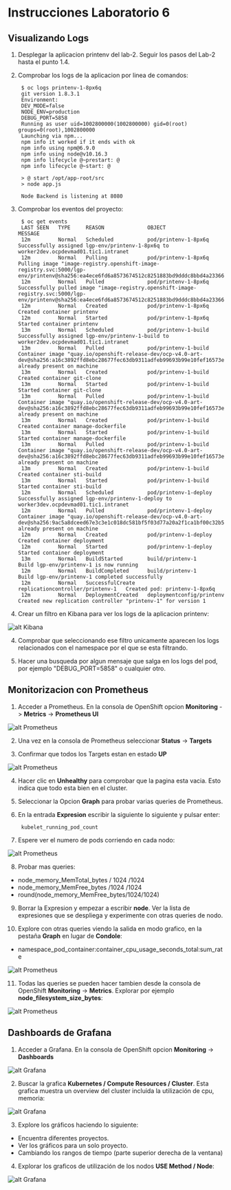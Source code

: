 # Instrucciones Laboratorio 6

## Visualizando Logs

1. Desplegar la aplicacion printenv del lab-2. Seguir los pasos del Lab-2 hasta el punto 1.4.
2. Comprobar los logs de la aplicacion por linea de comandos:

        $ oc logs printenv-1-8px6q
        git version 1.8.3.1
        Environment:
        DEV_MODE=false
        NODE_ENV=production
        DEBUG_PORT=5858
        Running as user uid=1002800000(1002800000) gid=0(root) groups=0(root),1002800000
        Launching via npm...
        npm info it worked if it ends with ok
        npm info using npm@6.9.0
        npm info using node@v10.16.3
        npm info lifecycle @~prestart: @
        npm info lifecycle @~start: @

        > @ start /opt/app-root/src
        > node app.js

        Node Backend is listening at 8080

3. Comprobar los eventos del proyecto:

        $ oc get events
        LAST SEEN   TYPE     REASON              OBJECT                             MESSAGE
        12m         Normal   Scheduled           pod/printenv-1-8px6q               Successfully assigned lgp-env/printenv-1-8px6q to worker2dev.ocpdevmad01.tic1.intranet
        12m         Normal   Pulling             pod/printenv-1-8px6q               Pulling image "image-registry.openshift-image-registry.svc:5000/lgp-env/printenv@sha256:ea4ece6fd6a8573674512c8251883bd9dddc8bbd4a23366b6e3e14671d57161b"
        12m         Normal   Pulled              pod/printenv-1-8px6q               Successfully pulled image "image-registry.openshift-image-registry.svc:5000/lgp-env/printenv@sha256:ea4ece6fd6a8573674512c8251883bd9dddc8bbd4a23366b6e3e14671d57161b"
        12m         Normal   Created             pod/printenv-1-8px6q               Created container printenv
        12m         Normal   Started             pod/printenv-1-8px6q               Started container printenv
        13m         Normal   Scheduled           pod/printenv-1-build               Successfully assigned lgp-env/printenv-1-build to worker2dev.ocpdevmad01.tic1.intranet
        13m         Normal   Pulled              pod/printenv-1-build               Container image "quay.io/openshift-release-dev/ocp-v4.0-art-dev@sha256:a16c3892ffd8ebc28677fec63db9311adfeb99693b99e10fef16573e861f6bbb" already present on machine
        13m         Normal   Created             pod/printenv-1-build               Created container git-clone
        13m         Normal   Started             pod/printenv-1-build               Started container git-clone
        13m         Normal   Pulled              pod/printenv-1-build               Container image "quay.io/openshift-release-dev/ocp-v4.0-art-dev@sha256:a16c3892ffd8ebc28677fec63db9311adfeb99693b99e10fef16573e861f6bbb" already present on machine
        13m         Normal   Created             pod/printenv-1-build               Created container manage-dockerfile
        13m         Normal   Started             pod/printenv-1-build               Started container manage-dockerfile
        13m         Normal   Pulled              pod/printenv-1-build               Container image "quay.io/openshift-release-dev/ocp-v4.0-art-dev@sha256:a16c3892ffd8ebc28677fec63db9311adfeb99693b99e10fef16573e861f6bbb" already present on machine
        13m         Normal   Created             pod/printenv-1-build               Created container sti-build
        13m         Normal   Started             pod/printenv-1-build               Started container sti-build
        12m         Normal   Scheduled           pod/printenv-1-deploy              Successfully assigned lgp-env/printenv-1-deploy to worker3dev.ocpdevmad01.tic1.intranet
        12m         Normal   Pulled              pod/printenv-1-deploy              Container image "quay.io/openshift-release-dev/ocp-v4.0-art-dev@sha256:9ac5a8dceed67e3c3e1c018dc581bf5f03d77a20a2f1ca1bf00c32b5e75b19f6" already present on machine
        12m         Normal   Created             pod/printenv-1-deploy              Created container deployment
        12m         Normal   Started             pod/printenv-1-deploy              Started container deployment
        13m         Normal   BuildStarted        build/printenv-1                   Build lgp-env/printenv-1 is now running
        12m         Normal   BuildCompleted      build/printenv-1                   Build lgp-env/printenv-1 completed successfully
        12m         Normal   SuccessfulCreate    replicationcontroller/printenv-1   Created pod: printenv-1-8px6q
        12m         Normal   DeploymentCreated   deploymentconfig/printenv          Created new replication controller "printenv-1" for version 1

3. Crear un filtro en Kibana para ver los logs de la aplicacion printenv:

![alt Kibana][imagen9]

[imagen9]: images/kibana.png

4. Comprobar que seleccionando ese filtro unicamente aparecen los logs relacionados con el namespace por el que se esta filtrando.

5. Hacer una busqueda por algun mensaje que salga en los logs del pod, por ejemplo "DEBUG_PORT=5858" o cualquier otro.

## Monitorizacion con Prometheus

1. Acceder a Prometheus. En la consola de OpenShift opcion **Monitoring** -> **Metrics** -> **Prometheus UI**

![alt Prometheus][imagen1]

[imagen1]: images/lab-prometheus1.png

2. Una vez en la consola de Prometheus seleccionar **Status** -> **Targets**

3. Confirmar que todos los Targets estan en estado **UP**

![alt Prometheus][imagen2]

[imagen2]: images/lab-prometheus2.png

4. Hacer clic en **Unhealthy** para comprobar que la pagina esta vacia. Esto indica que todo esta bien en el cluster.

5. Seleccionar la Opcion **Graph** para probar varias queries de Prometheus.

6. En la entrada **Expresion** escribir la siguiente lo siguiente y pulsar enter:

        kubelet_running_pod_count

7. Espere ver el numero de pods corriendo en cada nodo:

![alt Prometheus][imagen3]

[imagen3]: images/lab-prometheus3.png

8. Probar mas queries:

* node_memory_MemTotal_bytes / 1024 /1024
* node_memory_MemFree_bytes /1024 /1024
* round(node_memory_MemFree_bytes/1024/1024)

9. Borrar la Expresion y empezar a escribir **node**. Ver la lista de expresiones que se despliega y experimente con otras queries de nodo.

10. Explore con otras queries viendo la salida en modo grafico, en la pestaña **Graph** en lugar de **Condole**:

* namespace_pod_container:container_cpu_usage_seconds_total:sum_rate

![alt Prometheus][imagen4]

[imagen4]: images/lab-prometheus4.png

11. Todas las queries se pueden hacer tambien desde la consola de OpenShift **Monitoring** -> **Metrics**. Explorar por ejemplo **node_filesystem_size_bytes**:

![alt Prometheus][imagen8]

[imagen8]: images/lab-prometheus5.png

## Dashboards de Grafana

1. Acceder a Grafana. En la consola de OpenShift opcion **Monitoring** -> **Dashboards**

![alt Grafana][imagen5]

[imagen5]: images/lab-grafana1.png

2. Buscar la grafica **Kubernetes / Compute Resources / Cluster**. Esta grafica muestra un overview del cluster incluida la utilización de cpu, memoria:

![alt Grafana][imagen6]

[imagen6]: images/lab-grafana2.png

3. Explore los gráficos haciendo lo siguiente:

* Encuentra diferentes proyectos.
* Ver los gráficos para un solo proyecto.
* Cambiando los rangos de tiempo (parte superior derecha de la ventana)

4. Explorar los graficos de utilización de los nodos **USE Method / Node**:

![alt Grafana][imagen7]

[imagen7]: images/lab-grafana3.png
